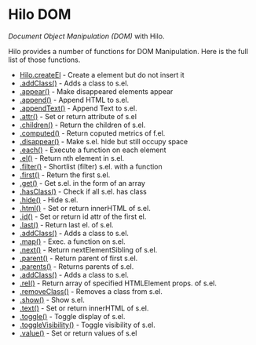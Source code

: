 Hilo DOM
========

*Document Object Manipulation (DOM)* with Hilo.

Hilo provides a number of functions for DOM Manipulation.
Here is the full list of those functions.

* [Hilo.createEl](createEl.md) - Create a element but do not insert it
* [.addClass()](addClass.md) - Adds a class to s.el.
* [.appear()](appear.md) - Make disappeared elements appear
* [.append()](append.md) - Append HTML to s.el.
* [.appendText()](appendText.md) - Append Text to s.el.
* [.attr()](attr.md) - Set or return attribute of s.el
* [.children()](children.md) - Return the children of s.el.
* [.computed()](computed.md) - Return coputed metrics of f.el.
* [.disappear()](disappear.md) - Make s.el. hide but still occupy space
* [.each()](each.md) - Execute a function on each element
* [.el()](el.md) - Return nth element in s.el.
* [.filter()](filter.md) - Shortlist (filter) s.el. with a function
* [.first()](first.md) - Return the first s.el.
* [.get()](get.md) - Get s.el. in the form of an array
* [.hasClass()](hasClass.md) - Check if all s.el. has class
* [.hide()](hide.md) - Hide s.el.
* [.html()](html.md) - Set or return innerHTML of s.el.
* [.id()](id.md) - Set or return id attr of the first el.
* [.last()](last.md) - Return last el. of s.el.
* [.addClass()](addClass.md) - Adds a class to s.el.
* [.map()](map.md) - Exec. a function on s.el.
* [.next()](next.md) - Return nextElementSibling of s.el.
* [.parent()](parent.md) - Return parent of first s.el.
* [.parents()](parents.md) - Returns parents of s.el.
* [.addClass()](addClass.md) - Adds a class to s.el.
* [.rel()](rel.md) - Return array of specified HTMLElement props. of s.el.
* [.removeClass()](removeClass.md) - Removes a class from s.el.
* [.show()](show.md) - Show s.el.
* [.text()](text.md) - Set or return innerHTML of s.el.
* [.toggle()](toggle.md) - Toggle display of s.el.
* [.toggleVisibility()](toggleVisibility.md) - Toggle visibility of s.el.
* [.value()](value.md) - Set or return values of s.el
